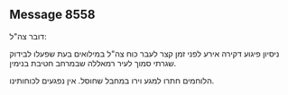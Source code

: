 ## Message 8558

דובר צה"ל:

ניסיון פיגוע דקירה אירע לפני זמן קצר לעבר כוח צה"ל במילואים בעת שפעלו לבידוק שגרתי סמוך לעיר רמאללה שבמרחב חטיבת בנימין.

הלוחמים חתרו למגע וירו במחבל שחוסל. אין נפגעים לכוחותינו.

